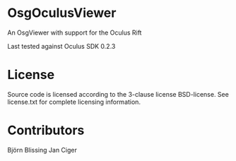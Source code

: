 OsgOculusViewer
===============

An OsgViewer with support for the Oculus Rift

Last tested against Oculus SDK 0.2.3

License
=======
Source code is licensed according to the 3-clause license BSD-license. 
See license.txt for complete licensing information. 

Contributors
============
Björn Blissing
Jan Ciger
